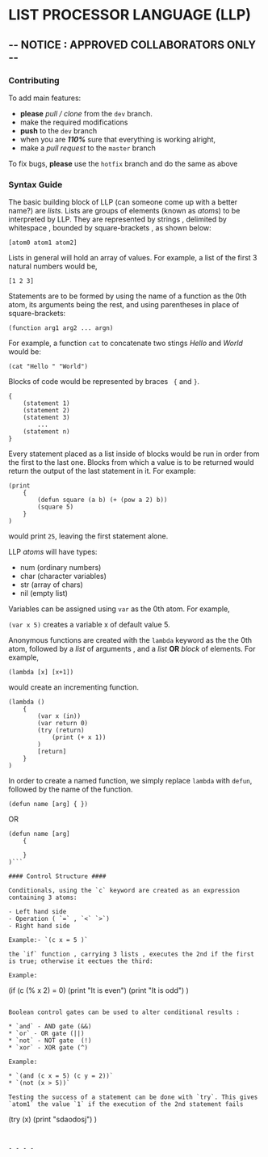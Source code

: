 # LIST PROCESSOR LANGUAGE (LLP) #
## -- NOTICE : APPROVED COLLABORATORS ONLY -- ##

### Contributing ###
To add main features:
- **please** _pull / clone_ from the `dev` branch.
- make the required modifications
- **push** to the `dev` branch
- when you are ***110%*** sure that everything is working alright,
- make a _pull request_ to the `master` branch

To fix bugs, **please** use the `hotfix` branch and do the same as above

### Syntax Guide ###

The basic building block of LLP (can someone come up with a better name?) are _lists_.
Lists are groups of elements (known as _atoms_)  to be interpreted by LLP. They are represented by strings , delimited by whitespace , bounded by square-brackets , as shown below:

 `[atom0 atom1 atom2]`

Lists in general will hold an array of values.
For example, a list of the first 3 natural numbers would be,

`[1 2 3]`

Statements are to be formed by using the name of a function as the 0th atom, its arguments being the rest, and using parentheses in place of square-brackets:

`(function arg1 arg2 ... argn)`

For example, a function `cat` to concatenate two stings _Hello_ and _World_ would be:

`(cat "Hello " "World")`

Blocks of code would be represented by braces ` {` and `}`.

```
{
    (statement 1)
    (statement 2)
    (statement 3)
        ...
    (statement n)
}
```

 Every statement placed as a list inside of blocks would be run in order from the first to the last one. Blocks from which a value is to be returned would return the output of the last statement in it. For example:

```
(print
    {
        (defun square (a b) (+ (pow a 2) b))
        (square 5)
    }
)
```
would print `25`, leaving the first statement alone.

LLP _atoms_ will have types:

- num (ordinary numbers)
- char (character variables)
- str (array of chars)
- nil (empty list)

Variables can be assigned using `var` as the 0th atom. For example,

`(var x 5)` creates a variable x of default value 5.

Anonymous functions are created with the `lambda` keyword as the the 0th atom, followed by a _list_ of arguments , and a _list_ **OR** _block_ of elements. For example,

`(lambda [x] [x+1])`

would create an incrementing function.

```
(lambda ()
    {
        (var x (in))
        (var return 0)
        (try (return)
            (print (+ x 1))
        )
        [return]
    }
)
```

In order to create a named function, we simply replace `lambda` with `defun`, followed by the name of the function.

`(defun name [arg] { })`

OR
```
(defun name [arg]
    {

    }
)```

#### Control Structure ####

Conditionals, using the `c` keyword are created as an expression containing 3 atoms:

- Left hand side
- Operation ( `=` , `<` `>`)
- Right hand side

Example:- `(c x = 5 )`

the `if` function , carrying 3 lists , executes the 2nd if the first is true; otherwise it eectues the third:

Example:
```
(if (c (% x 2) = 0)
    (print "It is even")
    (print "It is odd")
)
```

Boolean control gates can be used to alter conditional results :

* `and` - AND gate (&&)
* `or` - OR gate (||)
* `not` - NOT gate  (!)
* `xor` - XOR gate (^)

Example:

* `(and (c x = 5) (c y = 2))`
* `(not (x > 5))`

Testing the success of a statement can be done with `try`. This gives `atom1` the value `1` if the execution of the 2nd statement fails
```
(try (x)
    (print "sdaodosj")
)
```


- - - -
